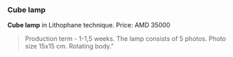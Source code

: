 ### Cube lamp

**Cube lamp** in Lithophane technique.
Price: AMD 35000

> Production term - 1-1,5 weeks.
> The lamp consists of 5 photos.
> Photo size 15x15 cm.
> Rotating body."
